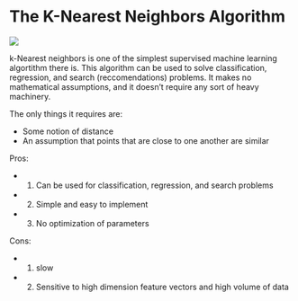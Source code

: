 # The K-Nearest Neighbors Algorithm
![](https://www.coryjmaklin.com/media/machine-learning-algorithms-part-6-k-nearest-neighbors-in-python-1.png)

k-Nearest neighbors is one of the simplest supervised machine learning algortithm there is. This algorithm can be used to solve classification, regression, and search (reccomendations) problems. It makes no mathematical assumptions, and it doesn’t require any sort of heavy machinery. 

The only things it requires are:

+	Some notion of distance
+	An assumption that points that are close to one another are similar

Pros:
+ 1. Can be used for classification, regression, and search problems
+ 2. Simple and easy to implement
+ 3. No optimization of parameters
    
Cons:
+ 1. slow
+ 2. Sensitive to high dimension feature vectors and high volume of data
